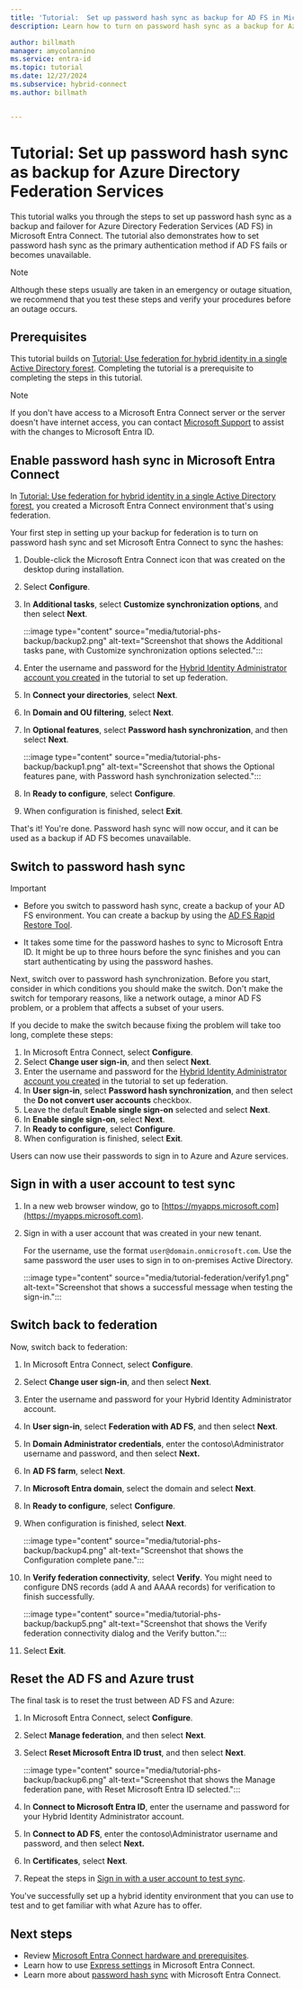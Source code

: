 ```yaml
---
title: 'Tutorial:  Set up password hash sync as backup for AD FS in Microsoft Entra Connect'
description: Learn how to turn on password hash sync as a backup for Azure Directory Federation Services (AD FS) in Microsoft Entra Connect.

author: billmath
manager: amycolannino
ms.service: entra-id
ms.topic: tutorial
ms.date: 12/27/2024
ms.subservice: hybrid-connect
ms.author: billmath


---
```


# Tutorial:  Set up password hash sync as backup for Azure Directory Federation Services

This tutorial walks you through the steps to set up password hash sync as a backup and failover for Azure Directory Federation Services (AD FS) in Microsoft Entra Connect. The tutorial also demonstrates how to set password hash sync as the primary authentication method if AD FS fails or becomes unavailable.

> [!NOTE]
> Although these steps usually are taken in an emergency or outage situation, we recommend that you test these steps and verify your procedures before an outage occurs.

## Prerequisites

This tutorial builds on [Tutorial: Use federation for hybrid identity in a single Active Directory forest](tutorial-federation.md). Completing the tutorial is a prerequisite to completing the steps in this tutorial.

> [!NOTE]
> If you don't have access to a Microsoft Entra Connect server or the server doesn't have internet access, you can contact [Microsoft Support](https://support.microsoft.com/contactus/) to assist with the changes to Microsoft Entra ID.

<a name='enable-password-hash-sync-in-azure-ad-connect'></a>

## Enable password hash sync in Microsoft Entra Connect

In [Tutorial: Use federation for hybrid identity in a single Active Directory forest](tutorial-federation.md), you created a Microsoft Entra Connect environment that's using federation.

Your first step in setting up your backup for federation is to turn on password hash sync and set Microsoft Entra Connect to sync the hashes:

1. Double-click the Microsoft Entra Connect icon that was created on the desktop during installation.
1. Select **Configure**.
1. In **Additional tasks**, select **Customize synchronization options**, and then select **Next**.

      :::image type="content" source="media/tutorial-phs-backup/backup2.png" alt-text="Screenshot that shows the Additional tasks pane, with Customize synchronization options selected.":::
1. Enter the username and password for the  [Hybrid Identity Administrator account you created](tutorial-federation.md#create-a-hybrid-identity-administrator-account-in-azure-ad) in the tutorial to set up federation.
1. In **Connect your directories**, select **Next**.
1. In **Domain and OU filtering**, select **Next**.
1. In **Optional features**, select **Password hash synchronization**, and then select **Next**.

   :::image type="content" source="media/tutorial-phs-backup/backup1.png" alt-text="Screenshot that shows the Optional features pane, with Password hash synchronization selected.":::
1. In **Ready to configure**, select **Configure**.
1. When configuration is finished, select **Exit**.

That's it!  You're done. Password hash sync will now occur, and it can be used as a backup if AD FS becomes unavailable.

## Switch to password hash sync

> [!IMPORTANT]
>
> - Before you switch to password hash sync, create a backup of your AD FS environment. You can create a backup by using the [AD FS Rapid Restore Tool](/windows-server/identity/ad-fs/operations/ad-fs-rapid-restore-tool#how-to-use-the-tool).
>
> - It takes some time for the password hashes to sync to Microsoft Entra ID.  It might be up to three hours before the sync finishes and you can start authenticating by using the password hashes.

Next, switch over to password hash synchronization. Before you start, consider in which conditions you should make the switch. Don't make the switch for temporary reasons, like a network outage, a minor AD FS problem, or a problem that affects a subset of your users.

If you decide to make the switch because fixing the problem will take too long, complete these steps:

1. In Microsoft Entra Connect, select **Configure**.
1. Select **Change user sign-in**, and then select **Next**.
1. Enter the username and password for the  [Hybrid Identity Administrator account you created](tutorial-federation.md#create-a-hybrid-identity-administrator-account-in-azure-ad) in the tutorial to set up federation.
1. In **User sign-in**, select **Password hash synchronization**, and then select the **Do not convert user accounts** checkbox.  
1. Leave the default **Enable single sign-on** selected and select **Next**.
1. In **Enable single sign-on**, select **Next**.
1. In **Ready to configure**, select **Configure**.
1. When configuration is finished, select **Exit**.

Users can now use their passwords to sign in to Azure and Azure services.

## Sign in with a user account to test sync

1. In a new web browser window, go to [https://myapps.microsoft.com](https://myapps.microsoft.com).
1. Sign in with a user account that was created in your new tenant.

   For the username, use the format `user@domain.onmicrosoft.com`. Use the same password the user uses to sign in to on-premises Active Directory.

   :::image type="content" source="media/tutorial-federation/verify1.png" alt-text="Screenshot that shows a successful message when testing the sign-in.":::

## Switch back to federation

Now, switch back to federation:

1. In Microsoft Entra Connect, select **Configure**.
1. Select **Change user sign-in**, and then select **Next**.
1. Enter the username and password for your Hybrid Identity Administrator account.
1. In  **User sign-in**, select **Federation with AD FS**, and then select **Next**.  
1. In **Domain Administrator credentials**, enter the contoso\Administrator username and password, and then select **Next.**
1. In **AD FS farm**, select **Next**.
1. In **Microsoft Entra domain**, select the domain and select **Next**.
1. In **Ready to configure**, select **Configure**.
1. When configuration is finished, select **Next**.

   :::image type="content" source="media/tutorial-phs-backup/backup4.png" alt-text="Screenshot that shows the Configuration complete pane.":::
1. In **Verify federation connectivity**, select **Verify**.  You might need to configure DNS records (add A and AAAA records) for verification to finish successfully.

   :::image type="content" source="media/tutorial-phs-backup/backup5.png" alt-text="Screenshot that shows the Verify federation connectivity dialog and the Verify button.":::
1. Select **Exit**.

## Reset the AD FS and Azure trust

The final task is to reset the trust between AD FS and Azure:

1. In Microsoft Entra Connect, select **Configure**.
1. Select **Manage federation**, and then select **Next**.
1. Select **Reset Microsoft Entra ID trust**, and then select **Next**.

   :::image type="content" source="media/tutorial-phs-backup/backup6.png" alt-text="Screenshot that shows the Manage federation pane, with Reset Microsoft Entra ID selected.":::
1. In **Connect to Microsoft Entra ID**, enter the username and password for your Hybrid Identity Administrator account.
1. In **Connect to AD FS**, enter the contoso\Administrator username and password, and then select **Next.**
1. In **Certificates**, select **Next**.
1. Repeat the steps in [Sign in with a user account to test sync](#sign-in-with-a-user-account-to-test-sync).

You've successfully set up a hybrid identity environment that you can use to test and to get familiar with what Azure has to offer.

## Next steps

- Review [Microsoft Entra Connect hardware and prerequisites](how-to-connect-install-prerequisites.md).
- Learn how to use [Express settings](how-to-connect-install-express.md) in Microsoft Entra Connect.
- Learn more about [password hash sync](how-to-connect-password-hash-synchronization.md) with Microsoft Entra Connect.

